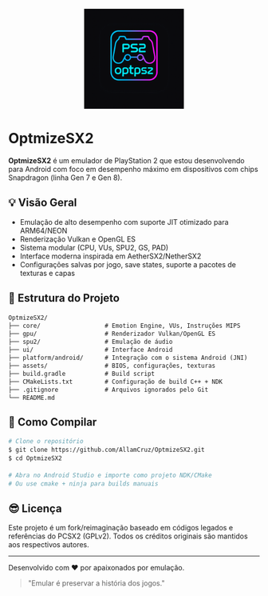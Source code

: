 <!-- README inicial para o projeto OptmizeSX2 -->
<p align="center">
  <img src="assets/OptPS2.png" alt="Logo OptPS2" width="200"/>
</p>

# OptmizeSX2

**OptmizeSX2** é um emulador de PlayStation 2 que estou desenvolvendo para Android com foco em desempenho máximo em dispositivos com chips Snapdragon (linha Gen 7 e Gen 8).

## 💡 Visão Geral
- Emulação de alto desempenho com suporte JIT otimizado para ARM64/NEON
- Renderização Vulkan e OpenGL ES
- Sistema modular (CPU, VUs, SPU2, GS, PAD)
- Interface moderna inspirada em AetherSX2/NetherSX2
- Configurações salvas por jogo, save states, suporte a pacotes de texturas e capas

## 📝 Estrutura do Projeto
```
OptmizeSX2/
├── core/                  # Emotion Engine, VUs, Instruções MIPS
├── gpu/                   # Renderizador Vulkan/OpenGL ES
├── spu2/                  # Emulação de áudio
├── ui/                    # Interface Android
├── platform/android/      # Integração com o sistema Android (JNI)
├── assets/                # BIOS, configurações, texturas
├── build.gradle           # Build script
├── CMakeLists.txt         # Configuração de build C++ + NDK
├── .gitignore             # Arquivos ignorados pelo Git
└── README.md
```

## 🚀 Como Compilar
```bash
# Clone o repositório
$ git clone https://github.com/AllamCruz/OptmizeSX2.git
$ cd OptmizeSX2

# Abra no Android Studio e importe como projeto NDK/CMake
# Ou use cmake + ninja para builds manuais
```

## 😎 Licença
Este projeto é um fork/reimaginação baseado em códigos legados e referências do PCSX2 (GPLv2).
Todos os créditos originais são mantidos aos respectivos autores.

---
Desenvolvido com ❤️ por apaixonados por emulação.

> "Emular é preservar a história dos jogos."
